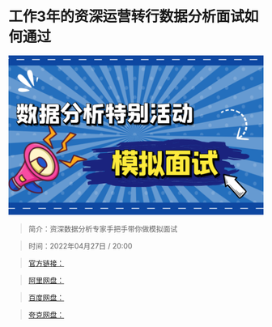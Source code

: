 # 工作3年的资深运营转行数据分析面试如何通过

![img](../../assets/CioPOWJkuA-Acrm6AAUZzlQbzAc357.png)

> 简介：资深数据分析专家手把手带你做模拟面试

> 时间：2022年04月27日 / 20:00

> [官方链接：]()

> [阿里网盘：]()

> [百度网盘：]()

> [夸克网盘：]()
